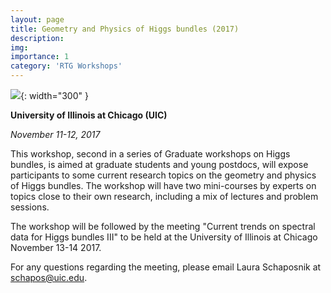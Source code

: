 ```yaml
---
layout: page
title: Geometry and Physics of Higgs bundles (2017)
description: 
img: 
importance: 1
category: 'RTG Workshops'
---
```


![]({{site.baseurl}}/assets/img/geo_phys_2017.jpg){: width="300" }

**University of Illinois at Chicago (UIC)**

*November 11-12, 2017*

This workshop, second in a series of Graduate workshops on Higgs bundles, is aimed at graduate students and young postdocs, will expose participants to some current research topics on the geometry and physics of Higgs bundles. The workshop will have two mini-courses by experts on topics close to their own research, including a mix of lectures and problem sessions. 

The workshop will be followed by the meeting
"Current trends on spectral data for Higgs bundles III"
to be held at the University of Illinois at Chicago
November 13-14 2017.

For any questions regarding the meeting, please email
Laura Schaposnik at schapos@uic.edu.